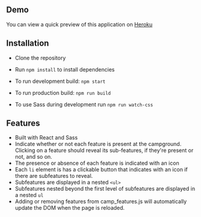 ## Demo
You can view a quick preview of this application on [Heroku](https://justinmunn-hipcamp-test.herokuapp.com/)

## Installation
- Clone the repository
- Run `npm install` to install dependencies
- To run development build: `npm start`
- To run production build: `npm run build`

- To use Sass during development run `npm run watch-css`


## Features 

- Built with React and Sass
- Indicate whether or not each feature is present at the campground. Clicking on a feature should reveal its sub-features, if they're present or not, and so on.
- The presence or absence of each feature is indicated with an icon
- Each `li` element is has a clickable button that indicates with an icon if there are subfeatures to reveal.
- Subfeatures are displayed in a nested `<ul>`
- Subfeatures nested beyond the first level of subfeatures are displayed in a nested `ul`
- Adding or removing features from camp_features.js will automatically update the DOM when the page is reloaded.


